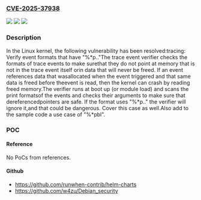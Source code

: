 ### [CVE-2025-37938](https://cve.mitre.org/cgi-bin/cvename.cgi?name=CVE-2025-37938)
![](https://img.shields.io/static/v1?label=Product&message=Linux&color=blue)
![](https://img.shields.io/static/v1?label=Version&message=5013f454a352cce8e62162976026a9c472595e42%3C%206854c87ac823181c810f8c07489ba543260c0023%20&color=brighgreen)
![](https://img.shields.io/static/v1?label=Vulnerability&message=n%2Fa&color=brighgreen)

### Description

In the Linux kernel, the following vulnerability has been resolved:tracing: Verify event formats that have "%*p.."The trace event verifier checks the formats of trace events to make surethat they do not point at memory that is not in the trace event itself orin data that will never be freed. If an event references data that wasallocated when the event triggered and that same data is freed before theevent is read, then the kernel can crash by reading freed memory.The verifier runs at boot up (or module load) and scans the print formatsof the events and checks their arguments to make sure that dereferencedpointers are safe. If the format uses "%*p.." the verifier will ignore it,and that could be dangerous. Cover this case as well.Also add to the sample code a use case of "%*pbl".

### POC

#### Reference
No PoCs from references.

#### Github
- https://github.com/runwhen-contrib/helm-charts
- https://github.com/w4zu/Debian_security

